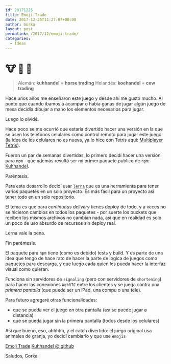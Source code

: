 ```yaml
---
id: 20171225
title: Emoji Trade
date: 2017-12-25T11:27:07+00:00
author: Gorka
layout: post
permalink: /2017/12/emoji-trade/
categories:
  - Ideas
---
```


<h1 style="font-size: 2em">
🐮 🤝 💸
</h1>

> Alemán: **kuhhandel** = **horse trading**
> Holandés: **koehandel** = **cow trading**

Hace unos años me enseñaron este juego y desde ahí me gustó mucho. Al punto que cuando ibamos a acampar o había ganas de jugar algún juego de mesa decidía dibujar a mano los elementos necesarios para jugar.

Luego lo olvidé.

Hace poco se me ocurrió que estaría divertido hacer una versión en la que se usen los teléfonos celulares como control remoto para jugar este juego (la idea de los celulares no es nueva, ya lo hice con Tetris aquí: [Multiplayer Tetris](https://github.com/AquiGorka/multiplayer-tetris)).

Fueron un par de semanas divertidas, lo primero decidí hacer una versión para `npm` - que además resultó ser mi primer paquete publico de `npm`: [Kuhhandel](https://www.`npm`js.com/package/kuhhandel).

Paréntesis.

Para este desarrollo decidí usar [`lerna`](https://github.com/lerna/lerna) que es una herramienta para tener varios paquetes en un solo proyecto. Es más fácil para un proyecto así tener todo en un solo repositorio.

El tema es que para _continuous delivery_ tienes deploy de todo, y a veces no se hicieron cambios en todos los paquetes - por suerte los buckets que reciben los mismos archivos no cambian nada, así que en realidad es solo un poco de uso absurdo de recursos sin deploy real.

Lerna vale la pena.

Fin paréntesis.

El paquete para `npm` tiene (como es debido) tests y build. Y es parte de una idea que tengo de hace rato de hacer la parte de lógica de juegos como paquetes para descarga, y que luego cada quien les pueda hacer la interfaz visual como quieran.

Funciona sin servidores de `signaling` (pero con servidores de `shortening`) para hacer las conexiones `WebRTC` entre los clientes y se juega contra una _primera pantalla_ (que puede ser un iPad, una compu o una tele).

Para futuro agregaré otras funcionalidades:

- que se pueda ver el juego en otra pantalla (así se puede jugar a distancia)
- que se pueda jugar sin la primera pantalla (todos desde los celulares)

Así que bueno, eso, ahhhhh, y el catch divertido: el juego original usa animales de granja, yo decidí cambiarlo y que use `emojis`

[Emoji Trade](https://emoji-trade.got-game.net/)
[Kuhhandel @ github](https://github.com/AquiGorka/kuhhandel)

Saludos,
Gorka

